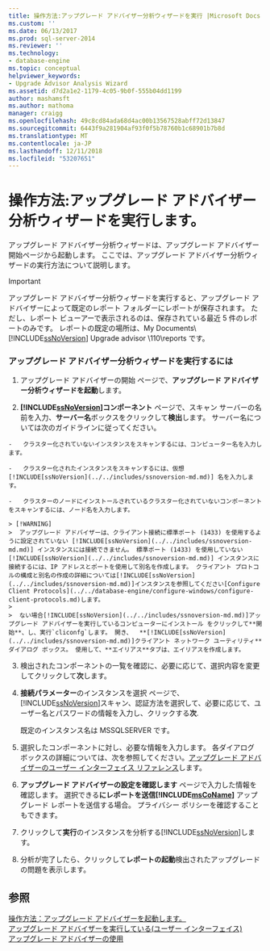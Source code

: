 ```yaml
---
title: 操作方法:アップグレード アドバイザー分析ウィザードを実行 |Microsoft Docs
ms.custom: ''
ms.date: 06/13/2017
ms.prod: sql-server-2014
ms.reviewer: ''
ms.technology:
- database-engine
ms.topic: conceptual
helpviewer_keywords:
- Upgrade Advisor Analysis Wizard
ms.assetid: d7d2a1e2-1179-4c05-9b0f-555b04dd1199
author: mashamsft
ms.author: mathoma
manager: craigg
ms.openlocfilehash: 49c8cd84ada68d4ac00b13567528abff72d13847
ms.sourcegitcommit: 6443f9a281904af93f0f5b78760b1c68901b7b8d
ms.translationtype: MT
ms.contentlocale: ja-JP
ms.lasthandoff: 12/11/2018
ms.locfileid: "53207651"
---
```

# <a name="how-to-run-the-upgrade-advisor-analysis-wizard"></a>操作方法:アップグレード アドバイザー分析ウィザードを実行します。
  アップグレード アドバイザー分析ウィザードは、アップグレード アドバイザー開始ページから起動します。 ここでは、アップグレード アドバイザー分析ウィザードの実行方法について説明します。  
  
> [!IMPORTANT]
>  アップグレード アドバイザー分析ウィザードを実行すると、アップグレード アドバイザーによって既定のレポート フォルダーにレポートが保存されます。 ただし、レポート ビューアーで表示されるのは、保存されている最近 5 件のレポートのみです。 レポートの既定の場所は、My Documents\\ [!INCLUDE[ssNoVersion](../../includes/ssnoversion-md.md)] Upgrade advisor \110\reports です。  
  
### <a name="to-run-the-upgrade-advisor-analysis-wizard"></a>アップグレード アドバイザー分析ウィザードを実行するには  
  
1.  アップグレード アドバイザーの開始 ページで、**アップグレード アドバイザー分析ウィザードを起動**します。  
  
2.   **[!INCLUDE[ssNoVersion](../../includes/ssnoversion-md.md)]コンポーネント** ページで、スキャン サーバーの名前を入力、**サーバー名**ボックスをクリックして**検出**します。 サーバー名については次のガイドラインに従ってください。  
  
    -   クラスター化されていないインスタンスをスキャンするには、コンピューター名を入力します。  
  
    -   クラスター化されたインスタンスをスキャンするには、仮想 [!INCLUDE[ssNoVersion](../../includes/ssnoversion-md.md)] 名を入力します。  
  
    -   クラスターのノードにインストールされているクラスター化されていないコンポーネントをスキャンするには、ノード名を入力します。  
  
    > [!WARNING]  
    >  アップグレード アドバイザーは、クライアント接続に標準ポート (1433) を使用するように設定されていない [!INCLUDE[ssNoVersion](../../includes/ssnoversion-md.md)] インスタンスには接続できません。 標準ポート (1433) を使用していない [!INCLUDE[ssNoVersion](../../includes/ssnoversion-md.md)] インスタンスに接続するには、IP アドレスとポートを使用して別名を作成します。 クライアント プロトコルの構成と別名の作成の詳細については[!INCLUDE[ssNoVersion](../../includes/ssnoversion-md.md)]インスタンスを参照してください[Configure Client Protocols](../../database-engine/configure-windows/configure-client-protocols.md)します。  
    >   
    >  ない場合[!INCLUDE[ssNoVersion](../../includes/ssnoversion-md.md)]アップグレード アドバイザーを実行しているコンピューターにインストール をクリックして**開始**、し、実行`cliconfg`します。 開き、  **[!INCLUDE[ssNoVersion](../../includes/ssnoversion-md.md)]クライアント ネットワーク ユーティリティ** ダイアログ ボックス。 使用して、**エイリアス**タブは、エイリアスを作成します。  
  
3.  検出されたコンポーネントの一覧を確認に、必要に応じて、選択内容を変更してクリックして**次**します。  
  
4.  **接続パラメーター**のインスタンスを選択 ページで、[!INCLUDE[ssNoVersion](../../includes/ssnoversion-md.md)]スキャン、認証方法を選択して、必要に応じて、ユーザー名とパスワードの情報を入力し、クリックする**次**.  
  
     既定のインスタンス名は MSSQLSERVER です。  
  
5.  選択したコンポーネントに対し、必要な情報を入力します。 各ダイアログ ボックスの詳細については、次を参照してください。[アップグレード アドバイザーのユーザー インターフェイス リファレンス](../../../2014/sql-server/install/upgrade-advisor-user-interface-reference.md)します。  
  
6.  **アップグレード アドバイザーの設定を確認します** ページで入力した情報を確認します。 選択できる**にレポートを送信[!INCLUDE[msCoName](../../includes/msconame-md.md)]** アップグレード レポートを送信する場合。 プライバシー ポリシーを確認することもできます。  
  
7.  クリックして**実行**のインスタンスを分析する[!INCLUDE[ssNoVersion](../../includes/ssnoversion-md.md)]します。  
  
8.  分析が完了したら、クリックして**レポートの起動**検出されたアップグレードの問題を表示します。  
  
## <a name="see-also"></a>参照  
 [操作方法：アップグレード アドバイザーを起動します。](../../../2014/sql-server/install/how-to-launch-upgrade-advisor.md)   
 [アップグレード アドバイザーを実行している&#40;ユーザー インターフェイス&#41;](../../../2014/sql-server/install/running-upgrade-advisor-user-interface.md)   
 [アップグレード アドバイザーの使用](../../../2014/sql-server/install/working-with-upgrade-advisor.md)  
  
  
